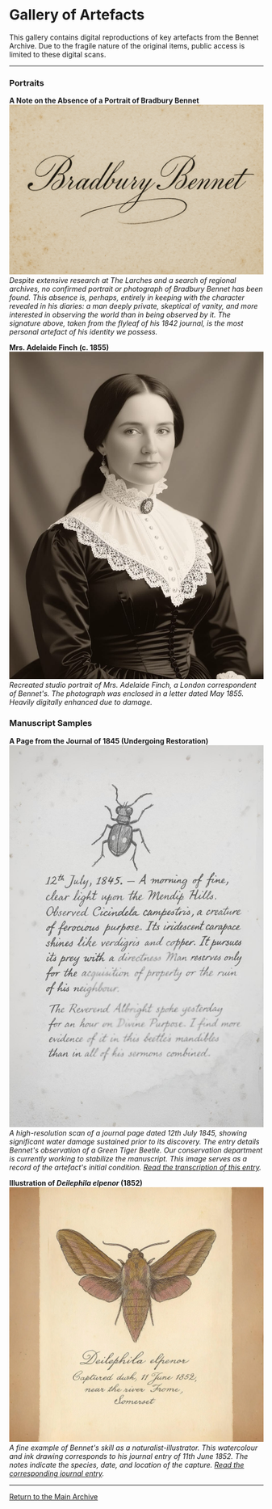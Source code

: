 # Gallery of Artefacts

This gallery contains digital reproductions of key artefacts from the Bennet Archive. Due to the fragile nature of the original items, public access is limited to these digital scans.

---

### Portraits

**A Note on the Absence of a Portrait of Bradbury Bennet**
![Signature of Bradbury Bennet](assets/images/bennet_signature.png)  
*Despite extensive research at The Larches and a search of regional archives, no confirmed portrait or photograph of Bradbury Bennet has been found. This absence is, perhaps, entirely in keeping with the character revealed in his diaries: a man deeply private, skeptical of vanity, and more interested in observing the world than in being observed by it. The signature above, taken from the flyleaf of his 1842 journal, is the most personal artefact of his identity we possess.*

**Mrs. Adelaide Finch (c. 1855)**
![Portrait of Mrs. Adelaide Finch](assets/images/AF_1855.png)  
*Recreated studio portrait of Mrs. Adelaide Finch, a London correspondent of Bennet's. The photograph was enclosed in a letter dated May 1855. Heavily digitally enhanced due to damage.*


### Manuscript Samples

**A Page from the Journal of 1845 (Undergoing Restoration)**
![A scan of a water-damaged journal page](assets/images/1845_08_12_scan_monochrome.png)  
*A high-resolution scan of a journal page dated 12th July 1845, showing significant water damage sustained prior to its discovery. The entry details Bennet's observation of a Green Tiger Beetle. Our conservation department is currently working to stabilize the manuscript. This image serves as a record of the artefact's initial condition. [Read the transcription of this entry](entries/1845-07-12.md).*

**Illustration of *Deilephila elpenor* (1852)**
![Illustration of the Elephant Hawk-moth](assets/images/deilephila_elpenor_1852.png)  
*A fine example of Bennet's skill as a naturalist-illustrator. This watercolour and ink drawing corresponds to his journal entry of 11th June 1852. The notes indicate the species, date, and location of the capture. [Read the corresponding journal entry](entries/elephant-hawk-moth.md).*

---
[Return to the Main Archive](index.md)
